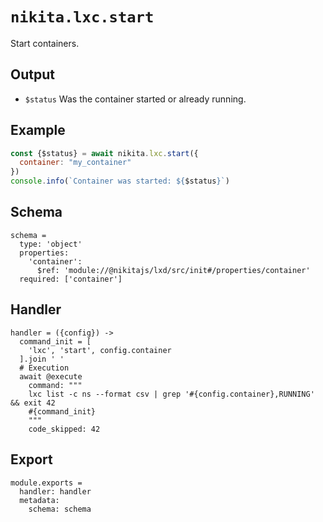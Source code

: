 
# `nikita.lxc.start`

Start containers.

## Output

* `$status`
  Was the container started or already running.

## Example

```js
const {$status} = await nikita.lxc.start({
  container: "my_container"
})
console.info(`Container was started: ${$status}`)
```

## Schema

    schema =
      type: 'object'
      properties:
        'container':
          $ref: 'module://@nikitajs/lxd/src/init#/properties/container'
      required: ['container']

## Handler

    handler = ({config}) ->
      command_init = [
        'lxc', 'start', config.container
      ].join ' '
      # Execution
      await @execute
        command: """
        lxc list -c ns --format csv | grep '#{config.container},RUNNING' && exit 42
        #{command_init}
        """
        code_skipped: 42

## Export

    module.exports =
      handler: handler
      metadata:
        schema: schema

